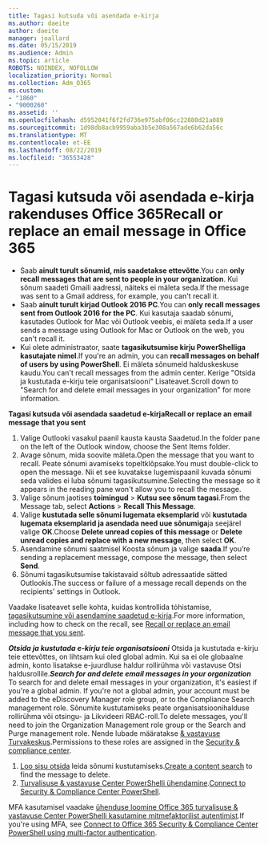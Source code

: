 ```yaml
---
title: Tagasi kutsuda või asendada e-kirja
ms.author: daeite
author: daeite
manager: joallard
ms.date: 05/15/2019
ms.audience: Admin
ms.topic: article
ROBOTS: NOINDEX, NOFOLLOW
localization_priority: Normal
ms.collection: Adm_O365
ms.custom:
- "1860"
- "9000260"
ms.assetid: ''
ms.openlocfilehash: d5952041f6f2fd736e975abf06cc22880d21a089
ms.sourcegitcommit: 1d98db8acb9959aba3b5e308a567ade6b62da56c
ms.translationtype: MT
ms.contentlocale: et-EE
ms.lasthandoff: 08/22/2019
ms.locfileid: "36553428"
---
```

# <a name="recall-or-replace-an-email-message-in-office-365"></a><span data-ttu-id="66c12-102">Tagasi kutsuda või asendada e-kirja rakenduses Office 365</span><span class="sxs-lookup"><span data-stu-id="66c12-102">Recall or replace an email message in Office 365</span></span>

- <span data-ttu-id="66c12-103">Saab **ainult turult sõnumid, mis saadetakse ettevõtte**.</span><span class="sxs-lookup"><span data-stu-id="66c12-103">You can **only recall messages that are sent to people in your organization**.</span></span> <span data-ttu-id="66c12-104">Kui sõnum saadeti Gmaili aadressi, näiteks ei mäleta seda.</span><span class="sxs-lookup"><span data-stu-id="66c12-104">If the message was sent to a Gmail address, for example, you can't recall it.</span></span>
- <span data-ttu-id="66c12-105">Saab **ainult turult kirjad Outlook 2016 PC**.</span><span class="sxs-lookup"><span data-stu-id="66c12-105">You can **only recall messages sent from Outlook 2016 for the PC**.</span></span> <span data-ttu-id="66c12-106">Kui kasutaja saadab sõnumi, kasutades Outlook for Mac või Outlook veebis, ei mäleta seda.</span><span class="sxs-lookup"><span data-stu-id="66c12-106">If a user sends a message using Outlook for Mac or Outlook on the web, you can't recall it.</span></span>
- <span data-ttu-id="66c12-107">Kui olete administraator, saate **tagasikutsumise kirju PowerShelliga kasutajate nimel**.</span><span class="sxs-lookup"><span data-stu-id="66c12-107">If you're an admin, you can **recall messages on behalf of users by using PowerShell**.</span></span> <span data-ttu-id="66c12-108">Ei mäleta sõnumeid halduskeskuse kaudu.</span><span class="sxs-lookup"><span data-stu-id="66c12-108">You can't recall messages from the admin center.</span></span> <span data-ttu-id="66c12-109">Kerige "Otsida ja kustutada e-kirju teie organisatsiooni" Lisateavet.</span><span class="sxs-lookup"><span data-stu-id="66c12-109">Scroll down to "Search for and delete email messages in your organization" for more information.</span></span>

<span data-ttu-id="66c12-110">**Tagasi kutsuda või asendada saadetud e-kirja**</span><span class="sxs-lookup"><span data-stu-id="66c12-110">**Recall or replace an email message that you sent**</span></span>

1. <span data-ttu-id="66c12-111">Valige Outlooki vasakul paanil kausta kausta Saadetud.</span><span class="sxs-lookup"><span data-stu-id="66c12-111">In the folder pane on the left of the Outlook window, choose the Sent Items folder.</span></span>
2. <span data-ttu-id="66c12-112">Avage sõnum, mida soovite mäleta.</span><span class="sxs-lookup"><span data-stu-id="66c12-112">Open the message that you want to recall.</span></span> <span data-ttu-id="66c12-113">Peate sõnumi avamiseks topeltklõpsake.</span><span class="sxs-lookup"><span data-stu-id="66c12-113">You must double-click to open the message.</span></span> <span data-ttu-id="66c12-114">Nii et see kuvatakse lugemispaanil kuvada sõnumi seda valides ei luba sõnumi tagasikutsumine.</span><span class="sxs-lookup"><span data-stu-id="66c12-114">Selecting the message so it appears in the reading pane won't allow you to recall the message.</span></span>
3. <span data-ttu-id="66c12-115">Valige sõnum jaotises **toimingud** > **Kutsu see sõnum tagasi**.</span><span class="sxs-lookup"><span data-stu-id="66c12-115">From the Message tab, select **Actions** > **Recall This Message**.</span></span>
4. <span data-ttu-id="66c12-116">Valige **kustutada selle sõnumi lugemata eksemplarid** või **kustutada lugemata eksemplarid ja asendada need uue sõnumiga**ja seejärel valige **OK**.</span><span class="sxs-lookup"><span data-stu-id="66c12-116">Choose **Delete unread copies of this message** or **Delete unread copies and replace with a new message**, then select **OK**.</span></span>
5. <span data-ttu-id="66c12-117">Asendamine sõnumi saatmisel Koosta sõnum ja valige **saada**.</span><span class="sxs-lookup"><span data-stu-id="66c12-117">If you’re sending a replacement message, compose the message, then select **Send**.</span></span>
6. <span data-ttu-id="66c12-118">Sõnumi tagasikutsumise takistavaid sõltub adressaatide sätted Outlookis.</span><span class="sxs-lookup"><span data-stu-id="66c12-118">The success or failure of a message recall depends on the recipients' settings in Outlook.</span></span>

<span data-ttu-id="66c12-119">Vaadake lisateavet selle kohta, kuidas kontrollida tόhistamise, [tagasikutsumine või asendamine saadetud e-kirja](https://support.office.com/article/35027f88-d655-4554-b4f8-6c0729a723a0).</span><span class="sxs-lookup"><span data-stu-id="66c12-119">For more information, including how to check on the recall, see [Recall or replace an email message that you sent](https://support.office.com/article/35027f88-d655-4554-b4f8-6c0729a723a0).</span></span>

<span data-ttu-id="66c12-120">***Otsida ja kustutada e-kirju teie organisatsiooni*** Otsida ja kustutada e-kirju teie ettevõttes, on lihtsam kui oled global admin. Kui sa ei ole globaalne admin, konto lisatakse e-juurdluse haldur rollirühma või vastavuse Otsi haldusrollile.</span><span class="sxs-lookup"><span data-stu-id="66c12-120">***Search for and delete email messages in your organization*** To search for and delete email messages in your organization, it's easiest if you're a global admin. If you're not a global admin, your account must be added to the eDiscovery Manager role group, or to the Compliance Search management role.</span></span> <span data-ttu-id="66c12-121">Sõnumite kustutamiseks peate organisatsioonihalduse rollirühma või otsingu- ja Likvideeri RBAC-roll.</span><span class="sxs-lookup"><span data-stu-id="66c12-121">To delete messages, you'll need to join the Organization Management role group or the Search and Purge management role.</span></span> <span data-ttu-id="66c12-122">Nende lubade määratakse [& vastavuse Turvakeskus](https://protection.office.com/).</span><span class="sxs-lookup"><span data-stu-id="66c12-122">Permissions to these roles are assigned in the [Security & compliance center](https://protection.office.com/).</span></span>

1. <span data-ttu-id="66c12-123">[Loo sisu otsida](https://docs.microsoft.com/office365/securitycompliance/content-search) leida sõnumi kustutamiseks.</span><span class="sxs-lookup"><span data-stu-id="66c12-123">[Create a content search](https://docs.microsoft.com/office365/securitycompliance/content-search) to find the message to delete.</span></span>
2. <span data-ttu-id="66c12-124">[Turvalisuse & vastavuse Center PowerShelli ühendamine](https://docs.microsoft.com/powershell/exchange/office-365-scc/connect-to-scc-powershell/connect-to-scc-powershell?view=exchange-ps).</span><span class="sxs-lookup"><span data-stu-id="66c12-124">[Connect to Security & Compliance Center PowerShell](https://docs.microsoft.com/powershell/exchange/office-365-scc/connect-to-scc-powershell/connect-to-scc-powershell?view=exchange-ps).</span></span> 

<span data-ttu-id="66c12-125">MFA kasutamisel vaadake [ühenduse loomine Office 365 turvalisuse & vastavuse Center PowerShelli kasutamine mitmefaktorilist autentimist](https://docs.microsoft.com/powershell/exchange/office-365-scc/connect-to-scc-powershell/mfa-connect-to-scc-powershell?view=exchange-ps).</span><span class="sxs-lookup"><span data-stu-id="66c12-125">If you're using MFA, see [Connect to Office 365 Security & Compliance Center PowerShell using multi-factor authentication](https://docs.microsoft.com/powershell/exchange/office-365-scc/connect-to-scc-powershell/mfa-connect-to-scc-powershell?view=exchange-ps).</span></span> 
